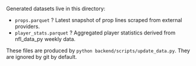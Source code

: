 Generated datasets live in this directory:

- `props.parquet` ? Latest snapshot of prop lines scraped from external providers.
- `player_stats.parquet` ? Aggregated player statistics derived from nfl_data_py weekly data.

These files are produced by `python backend/scripts/update_data.py`. They are ignored by git by default.
